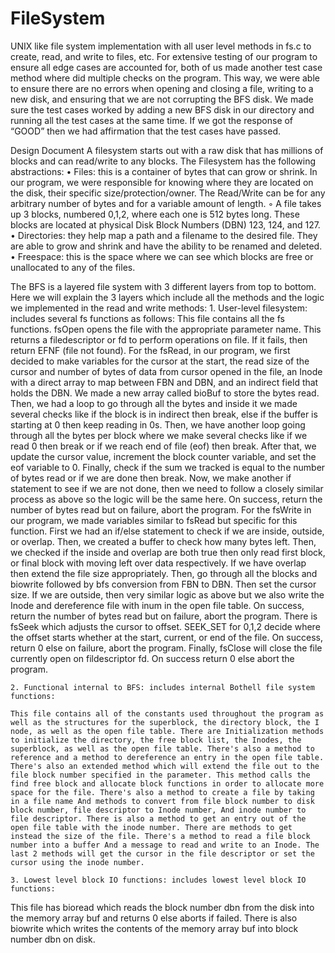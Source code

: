 # FileSystem
UNIX like file system implementation with all user level methods in fs.c to create, read, and write to files, etc.
For extensive testing of our program to ensure all edge cases are accounted for, both of us made another test case method where did multiple checks on the program. This way, we were able to ensure there are no errors when opening and closing a file, writing to a new disk, and ensuring that we are not corrupting the BFS disk.
We made sure the test cases worked by adding a new BFS disk in our directory and running all the test cases at the same time. If we got the response of “GOOD” then we had affirmation that the test cases have passed.



Design Document
A filesystem starts out with a raw disk that has millions of blocks and can read/write to any blocks. The Filesystem has the following abstractions:
    • Files: this is a container of bytes that can grow or shrink. In our program, we were responsible for knowing where they are located on the disk, their specific size/protection/owner. The Read/Write can be for any arbitrary number of bytes and for a variable amount of length. 
        ◦ A file takes up 3 blocks, numbered 0,1,2, where each one is 512 bytes long. These blocks are located at physical Disk Block Numbers (DBN) 123, 124, and 127.
    • Directories: they help map a path and a filename to the desired file. They are able to grow and shrink and have the ability to be renamed and deleted.
    • Freespace: this is the space where we can see which blocks are free or unallocated to any of the files. 


The BFS is a layered file system with 3 different layers from top to bottom. Here we will explain the 3 layers which include all the methods and the logic we implemented in the read and write methods:
    1. User-level filesystem: includes several fs functions as follows:
This file contains all the fs functions. fsOpen opens the file with the appropriate parameter name. This returns a filedescriptor or fd to perform operations on file. If it fails, then return EFNF (file not found). For the fsRead, in our program, we first decided to make variables for the cursor at the start, the read size of the cursor and number of bytes of data from cursor opened in the file, an Inode with a direct array to map between FBN and DBN, and an indirect field that holds the DBN. We made a new array called bioBuf to store the bytes read. Then, we had a loop to go through all the bytes and inside it we made several checks like if the block is in indirect then break, else if the buffer is starting at 0 then keep reading in 0s. Then, we have another loop going through all the bytes per block where we make several checks like if we read 0 then break or if we reach end of file (eof) then break. After that, we update the cursor value, increment the block counter variable, and set the eof variable to 0. Finally, check if the sum we tracked is equal to the number of bytes read or if we are done then break. Now, we make another if statement to see if we are not done, then we need to follow a closely similar process as above so the logic will be the same here. On success, return the number of bytes read but on failure, abort the program. 
For the fsWrite in our program, we made variables similar to fsRead but specific for this function. First we had an if/else statement to check if we are inside, outside, or overlap. Then, we created a buffer to check how many bytes left. Then, we checked if the inside and overlap are both true then only read first block, or final block with moving left over data respectively. If we have overlap then extend the file size appropriately. Then, go through all the blocks and biowrite followed by bfs conversion from FBN to DBN. Then set the cursor size. If we are outside, then very similar logic as above but we also write the Inode and dereference file with inum in the open file table. On success, return the number of bytes read but on failure, abort the program. There is fsSeek which adjusts the cursor to offset. SEEK_SET for 0,1,2 decide where the offset starts whether at the start, current, or end of the file. On success, return 0 else on failure, abort the program. Finally, fsClose will close the file currently open on fildescriptor fd. On success return 0 else abort the program. 

    2. Functional internal to BFS: includes internal Bothell file system functions:

	This file contains all of the constants used throughout the program as well as the structures for the superblock, the directory block, the I node, as well as the open file table. There are Initialization methods to initialize the directory, the free block list, the Inodes, the superblock, as well as the open file table. There's also a method to reference and a method to dereference an entry in the open file table. There's also an extended method which will extend the file out to the file block number specified in the parameter. This method calls the find free block and allocate block functions in order to allocate more space for the file. There's also a method to create a file by taking in a file name And methods to convert from file block number to disk block number, file descriptor to Inode number, And inode number to file descriptor. There is also a method to get an entry out of the open file table with the inode number. There are methods to get instead the size of the file. There's a method to read a file block number into a buffer And a message to read and write to an Inode. The last 2 methods will get the cursor in the file descriptor or set the cursor using the inode number.

    3. Lowest level block IO functions: includes lowest level block IO functions:
This file has bioread which reads the block number dbn from the disk into the memory array buf and returns 0 else aborts if failed. There is also biowrite which writes the contents of the memory array buf into block number dbn on disk.
